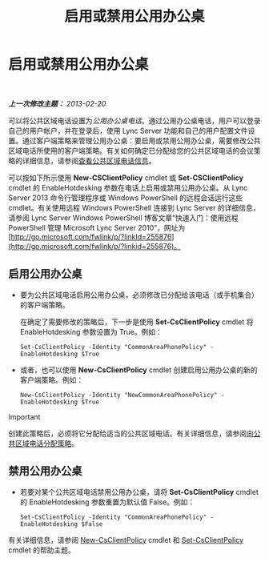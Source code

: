 ﻿---
title: 启用或禁用公用办公桌
TOCTitle: 启用或禁用公用办公桌
ms:assetid: 93a7fed6-f61a-4b41-9336-a8320afa87cf
ms:mtpsurl: https://technet.microsoft.com/zh-cn/library/JJ994057(v=OCS.15)
ms:contentKeyID: 52061073
ms.date: 05/19/2016
mtps_version: v=OCS.15
ms.translationtype: HT
---

# 启用或禁用公用办公桌

 

_**上一次修改主题：** 2013-02-20_

可以将公共区域电话设置为*公用办公桌电话*。通过公用办公桌电话，用户可以登录自己的用户帐户，并在登录后，使用 Lync Server 功能和自己的用户配置文件设置。通过客户端策略来管理公用办公桌：要启用或禁用公用办公桌，需要修改公共区域电话所使用的客户端策略。有关如何确定已分配给您的公共区域电话的会议策略的详细信息，请参阅[查看公共区域电话信息](lync-server-2013-view-common-area-phone-information.md)。

可以按如下所示使用 **New-CSClientPolicy** cmdlet 或 **Set-CSClientPolicy** cmdlet 的 EnableHotdesking 参数在电话上启用或禁用公用办公桌。从 Lync Server 2013 命令行管理程序或 Windows PowerShell 的远程会话运行这些 cmdlet。有关使用远程 Windows PowerShell 连接到 Lync Server 的详细信息，请参阅 Lync Server Windows PowerShell 博客文章“快速入门：使用远程 PowerShell 管理 Microsoft Lync Server 2010”，网址为 [http://go.microsoft.com/fwlink/p/?linkId=255876](http://go.microsoft.com/fwlink/p/?linkid=255876)。


## 启用公用办公桌

  - 要为公共区域电话启用公用办公桌，必须修改已分配给该电话（或手机集合）的客户端策略。
    
    在确定了需要修改的策略后，下一步是使用 **Set-CsClientPolicy** cmdlet 将 EnableHotdesking 参数设置为 True。例如：
    
        Set-CsClientPolicy -Identity "CommonAreaPhonePolicy" - EnableHotdesking $True

  - 或者，也可以使用 **New-CsClientPolicy** cmdlet 创建启用公用办公桌的新的客户端策略。例如：
    
        New-CsClientPolicy -Identity "NewCommonAreaPhonePolicy" - EnableHotdesking $True

> [!IMPORTANT]
> 创建此策略后，必须将它分配给适当的公共区域电话。有关详细信息，请参阅<a href="lync-server-2013-assign-policies-to-a-common-area-phone.md">向公共区域电话分配策略</a>。


## 禁用公用办公桌

  - 若要对某个公共区域电话禁用公用办公桌，请将 **Set-CsClientPolicy** cmdlet 的 EnableHotdesking 参数重置为默认值 False。例如：
    
        Set-CsClientPolicy -Identity "CommonAreaPhonePolicy" - EnableHotdesking $False

有关详细信息，请参阅 [New-CsClientPolicy](https://docs.microsoft.com/en-us/powershell/module/skype/New-CsClientPolicy) cmdlet 和 [Set-CsClientPolicy](https://docs.microsoft.com/en-us/powershell/module/skype/Set-CsClientPolicy) cmdlet 的帮助主题。

